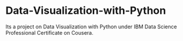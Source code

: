 # Data-Visualization-with-Python
Its a project on  Data Visualization with Python under  IBM Data Science Professional Certificate on Cousera.
